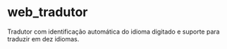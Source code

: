 # web_tradutor
Tradutor com identificação automática do idioma digitado e suporte para traduzir em dez idiomas.
